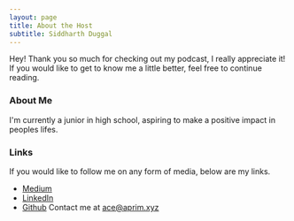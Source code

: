 ```yaml
---
layout: page
title: About the Host
subtitle: Siddharth Duggal
---
```


Hey! Thank you so much for checking out my podcast, I really appreciate it! If you would like to get to know me a little better, feel free to continue reading.

### About Me

I'm currently a junior in high school, aspiring to make a positive impact in peoples lifes.

### Links
If you would like to follow me on any form of media, below are my links.
- [Medium](https://siddharthduggal.medium.com)
- [LinkedIn](google.com)
- [Github](github.com/siddharthd0)
Contact me at <ace@aprim.xyz> 
